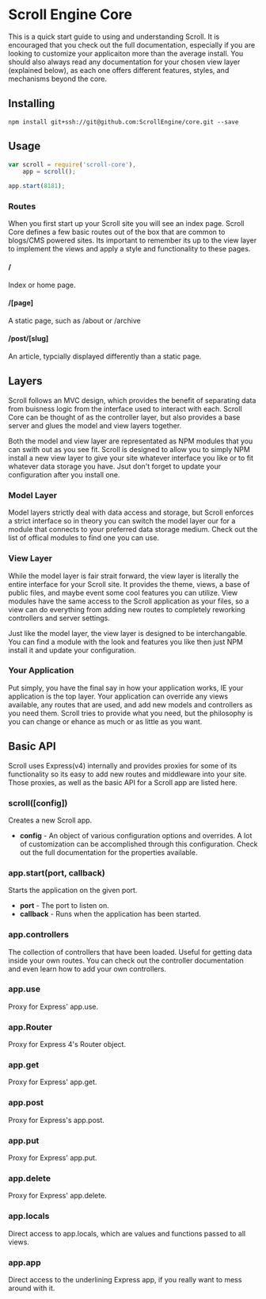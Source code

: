 # Scroll Engine Core
This is a quick start guide to using and understanding Scroll. It is encouraged that you check out the full documentation, especially if you are looking to customize your applicaiton more than the average install. You should also always read any documentation for your chosen view layer (explained below), as each one offers different features, styles, and mechanisms beyond the core.

## Installing

`npm install git+ssh://git@github.com:ScrollEngine/core.git --save`

## Usage

```javascript
var scroll = require('scroll-core'),
    app = scroll();

app.start(8181);
```
### Routes
When you first start up your Scroll site you will see an index page. Scroll Core defines a few basic routes out of the box that are common to blogs/CMS powered sites. Its important to remember its up to the view layer to implement the views and apply a style and functionality to these pages.

#### /
Index or home page.

#### /[page]
A static page, such as /about or /archive

#### /post/[slug]
An article, typcially displayed differently than a static page.

## Layers
Scroll follows an MVC design, which provides the benefit of separating data from buisness logic from the interface used to interact with each. Scroll Core can be thought of as the controller layer, but also provides a base server and glues the model and view layers together.

Both the model and view layer are representated as NPM modules that you can swith out as you see fit. Scroll is designed to allow you to simply NPM install a new view layer to give your site whatever interface you like or to fit whatever data storage you have. Jsut don't forget to update your configuration after you install one.

### Model Layer
Model layers strictly deal with data access and storage, but Scroll enforces a strict interface so in theory you can switch the model layer our for a module that connects to your preferred data storage medium. Check out the list of offical modules to find one you can use.

### View Layer
While the model layer is fair strait forward, the view layer is literally the entire interface for your Scroll site. It provides the theme, views, a base of public files, and maybe event some cool features you can utilize. View modules have the same access to the Scroll application as your files, so a view can do everything from adding new routes to completely reworking controllers and server settings.

Just like the model layer, the view layer is designed to be interchangable. You can find a module with the look and features you like then just NPM install it and update your configuration.

### Your Application
Put simply, you have the final say in how your application works, IE your application is the top layer. Your application can override any views available, any routes that are used, and add new models and controllers as you need them. Scroll tries to provide what you need, but the philosophy is you can change or ehance as much or as little as you want.

## Basic API
Scroll uses Express(v4) internally and provides proxies for some of its functionality so its easy to add new routes and middleware into your site. Those proxies, as well as the basic API for a Scroll app are listed here.

### scroll([config])
Creates a new Scroll app.

* **config** - An object of various configuration options and overrides. A lot of customization can be accomplished through this configuration. Check out the full documentation for the properties available.

### app.start(port, callback)
Starts the application on the given port.

* **port** - The port to listen on.
* **callback** - Runs when the application has been started.

### app.controllers
The collection of controllers that have been loaded. Useful for getting data inside your own routes. You can check out the controller documentation and even learn how to add your own controllers.

### app.use
Proxy for Express' app.use.

### app.Router
Proxy for Express 4's Router object.

### app.get
Proxy for Express' app.get.

### app.post
Proxy for Express's app.post.

### app.put
Proxy for Express' app.put.

### app.delete
Proxy for Express' app.delete.

### app.locals
Direct access to app.locals, which are values and functions passed to all views.

### app.app
Direct access to the underlining Express app, if you really want to mess around with it.
